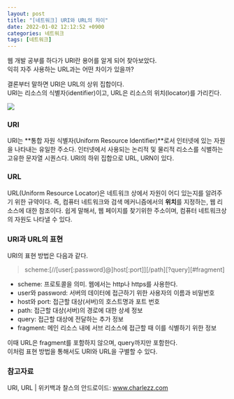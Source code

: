 ```yaml
---
layout: post
title: "[네트워크] URI와 URL의 차이"
date: 2022-01-02 12:12:52 +0900
categories: 네트워크
tags: [네트워크]
---
```


웹 개발 공부를 하다가 URI란 용어를 알게 되어 찾아보았다.  
익히 자주 사용하는 URL과는 어떤 차이가 있을까?  

결론부터 말하면 URI은 URL의 상위 집합이다.  
URI는 리소스의 식별자(identifier)이고, URL은 리소스의 위치(locator)를 가리킨다.  

![](?raw=true)

### URI
URI는 **통합 자원 식별자(Uniform Resource Identifier)**로서 인터넷에 있는 자원을 나타내는 유일한 주소다. 인터넷에서 사용되는 논리적 및 물리적 리소스를 식별하는 고유한 문자열 시퀀스다. URI의 하위 집합으로 URL, URN이 있다.  

### URL
URL(Uniform Resource Locator)은 네트워크 상에서 자원이 어디 있는지를 알려주기 위한 규약이다. 즉, 컴퓨터 네트워크와 검색 메커니즘에서의 **위치**를 지정하는, 웹 리소스에 대한 참조이다. 쉽게 말해서, 웹 페이지를 찾기위한 주소이며, 컴퓨터 네트워크상의 자원도 나타낼 수 있다.  

### URI과 URL의 표현

URI의 표현 방법은 다음과 같다.  

> scheme:[//[user[:password]@]host[:port]][/path][?query][#fragment]

- scheme: 프로토콜을 의미. 웹에서는 http나 https를 사용한다.
- user와 password: 서버의 데이터에 접근하기 위한 사용자의 이름과 비밀번호
- host와 port: 접근할 대상(서버)의 호스트명과 포트 번호
- path: 접근할 대상(서버)의 경로에 대한 상세 정보
- query: 접근할 대상에 전달하는 추가 정보
- fragment: 메인 리소스 내에 서브 리소스에 접근할 때 이를 식별하기 위한 정보 

이때 URL은 fragment를 포함하지 않으며, query까지만 포함한다.  
이처럼 표현 방법을 통해서도 URI와 URL을 구별할 수 있다. 

### 참고자료
URI, URL | 위키백과
찰스의 안드로이드: www.charlezz.com
